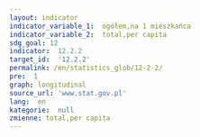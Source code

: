 ```yaml
---
layout: indicator
indicator_variable_1:  ogółem,na 1 mieszkańca
indicator_variable_2:  total,per capita
sdg_goal: 12
indicator:  12.2.2
target_id:  '12.2.2'
permalink: /en/statistics_glob/12-2-2/
pre:  1
graph: longitudinal
source_url: 'www.stat.gov.pl'
lang:  en
kategorie:  null
zmienne: total,per capita
---
```

